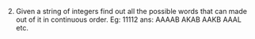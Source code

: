 2. Given a string of integers find out all the possible words that can made out of
 it in continuous order. Eg: 11112
 ans: AAAAB
 AKAB
 AAKB
 AAAL etc.
